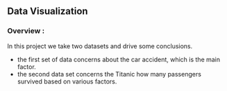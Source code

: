 ## Data Visualization

### Overview :

In this project we take two datasets and drive some conclusions.

+ the first set of data  concerns about the car accident, which is the main factor.
+ the second data set concerns the Titanic how many passengers survived based on various factors.
